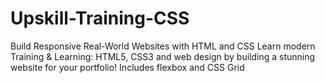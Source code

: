# Upskill-Training-CSS
Build Responsive Real-World Websites with HTML and CSS Learn modern Training &amp; Learning: HTML5, CSS3 and web design by building a stunning website for your portfolio! Includes flexbox and CSS Grid
